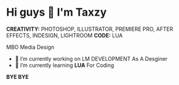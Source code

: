 # Hi guys 👋  I'm Taxzy

**CREATIVITY:** PHOTOSHOP, ILLUSTRATOR, PREMIERE PRO, AFTER EFFECTS, INDESIGN, LIGHTROOM
**CODE:** LUA

MBO Media Design

- 🎨 I’m currently working on LM DEVELOPMENT As A Desginer
- 🌱 I’m currently learning **LUA** For Coding

**BYE BYE**
